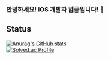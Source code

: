 ### 안녕하세요! iOS 개발자 임금입니다! 👋

## Status
[![Anurag's GitHub stats](https://github-readme-stats.vercel.app/api?username=gwon11225)]()  
[![Solved.ac Profile](http://mazassumnida.wtf/api/generate_badge?boj=gwonjiyoung07)](https://solved.ac/gwonjiyoung07)
<!--
**Junha7777/Junha7777** is a ✨ _special_ ✨ repository because its `README.md` (this file) appears on your GitHub profile.

Here are some ideas to get you started:

- 🔭 I’m currently working on ...
- 🌱 I’m currently learning ...
- 👯 I’m looking to collaborate on ...
- 🤔 I’m looking for help with ...
- 💬 Ask me about ...
- 📫 How to reach me: ...
- 😄 Pronouns: ...
- ⚡ Fun fact: ...
-->
